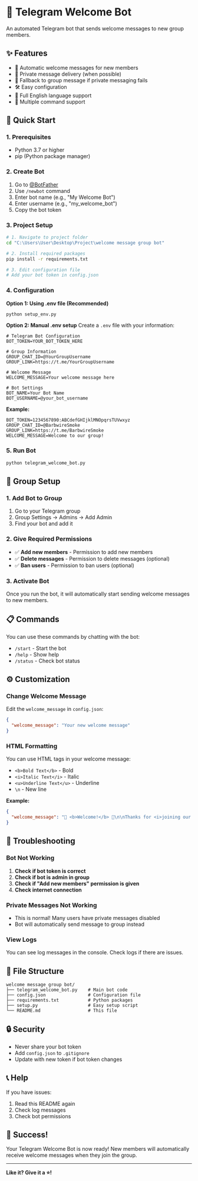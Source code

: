 # 🤖 Telegram Welcome Bot

An automated Telegram bot that sends welcome messages to new group members.

## ✨ Features

- 🎯 Automatic welcome messages for new members
- 💬 Private message delivery (when possible)
- 🔄 Fallback to group message if private messaging fails
- 🛠️ Easy configuration
- 📱 Full English language support
- 🔧 Multiple command support

## 🚀 Quick Start

### 1. Prerequisites

- Python 3.7 or higher
- pip (Python package manager)

### 2. Create Bot

1. Go to [@BotFather](https://t.me/BotFather)
2. Use `/newbot` command
3. Enter bot name (e.g., "My Welcome Bot")
4. Enter username (e.g., "my_welcome_bot")
5. Copy the bot token

### 3. Project Setup

```bash
# 1. Navigate to project folder
cd "C:\Users\User\Desktop\Project\welcome message group bot"

# 2. Install required packages
pip install -r requirements.txt

# 3. Edit configuration file
# Add your bot token in config.json
```

### 4. Configuration

**Option 1: Using .env file (Recommended)**
```bash
python setup_env.py
```

**Option 2: Manual .env setup**
Create a `.env` file with your information:

```env
# Telegram Bot Configuration
BOT_TOKEN=YOUR_BOT_TOKEN_HERE

# Group Information
GROUP_CHAT_ID=@YourGroupUsername
GROUP_LINK=https://t.me/YourGroupUsername

# Welcome Message
WELCOME_MESSAGE=Your welcome message here

# Bot Settings
BOT_NAME=Your Bot Name
BOT_USERNAME=@your_bot_username
```

**Example:**
```env
BOT_TOKEN=1234567890:ABCdefGHIjklMNOpqrsTUVwxyz
GROUP_CHAT_ID=@BarbwireSmoke
GROUP_LINK=https://t.me/BarbwireSmoke
WELCOME_MESSAGE=Welcome to our group!
```

### 5. Run Bot

```bash
python telegram_welcome_bot.py
```

## 🔧 Group Setup

### 1. Add Bot to Group

1. Go to your Telegram group
2. Group Settings → Admins → Add Admin
3. Find your bot and add it

### 2. Give Required Permissions

- ✅ **Add new members** - Permission to add new members
- ✅ **Delete messages** - Permission to delete messages (optional)
- ✅ **Ban users** - Permission to ban users (optional)

### 3. Activate Bot

Once you run the bot, it will automatically start sending welcome messages to new members.

## 📋 Commands

You can use these commands by chatting with the bot:

- `/start` - Start the bot
- `/help` - Show help
- `/status` - Check bot status

## ⚙️ Customization

### Change Welcome Message

Edit the `welcome_message` in `config.json`:

```json
{
  "welcome_message": "Your new welcome message"
}
```

### HTML Formatting

You can use HTML tags in your welcome message:

- `<b>Bold Text</b>` - Bold
- `<i>Italic Text</i>` - Italic
- `<u>Underline Text</u>` - Underline
- `\n` - New line

**Example:**
```json
{
  "welcome_message": "🎉 <b>Welcome!</b> 🎉\n\nThanks for <i>joining our group!</i>\n\n📋 <b>Rules:</b>\n• Respect everyone\n• No spam"
}
```

## 🐛 Troubleshooting

### Bot Not Working

1. **Check if bot token is correct**
2. **Check if bot is admin in group**
3. **Check if "Add new members" permission is given**
4. **Check internet connection**

### Private Messages Not Working

- This is normal! Many users have private messages disabled
- Bot will automatically send message to group instead

### View Logs

You can see log messages in the console. Check logs if there are issues.

## 📁 File Structure

```
welcome message group bot/
├── telegram_welcome_bot.py    # Main bot code
├── config.json                # Configuration file
├── requirements.txt           # Python packages
├── setup.py                   # Easy setup script
└── README.md                  # This file
```

## 🔒 Security

- Never share your bot token
- Add `config.json` to `.gitignore`
- Update with new token if bot token changes

## 📞 Help

If you have issues:
1. Read this README again
2. Check log messages
3. Check bot permissions

## 🎉 Success!

Your Telegram Welcome Bot is now ready! New members will automatically receive welcome messages when they join the group.

---

**Like it? Give it a ⭐!**